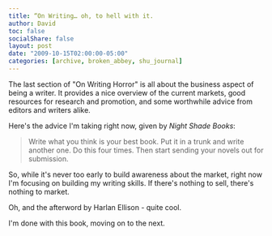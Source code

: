 ```yaml
---
title: “On Writing… oh, to hell with it.
author: David
toc: false
socialShare: false
layout: post
date: "2009-10-15T02:00:00-05:00"
categories: [archive, broken_abbey, shu_journal]
---
```


The last section of "On Writing Horror" is all about the business aspect of
being a writer. It provides a nice overview of the current markets, good
resources for research and promotion, and some worthwhile advice from editors
and writers alike.

Here's the advice I'm taking right now, given by _Night Shade Books_:

> Write what you think is your best book. Put it in a trunk and write another
> one. Do this four times. Then start sending your novels out for submission.

So, while it's never too early to build awareness about the market, right now
I'm focusing on building my writing skills. If there's nothing to sell, there's
nothing to market.

Oh, and the afterword by Harlan Ellison - quite cool.

I'm done with this book, moving on to the next.
